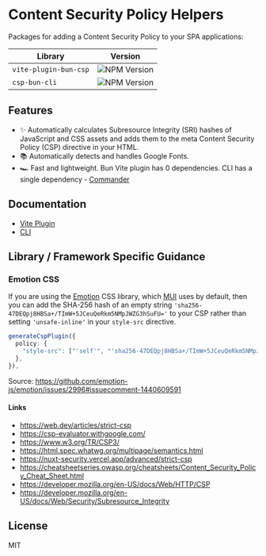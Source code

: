 # Content Security Policy Helpers

Packages for adding a Content Security Policy to your SPA applications:

| Library               | Version                                                          |
| --------------------- | ---------------------------------------------------------------- |
| `vite-plugin-bun-csp` | ![NPM Version](https://img.shields.io/npm/v/vite-plugin-bun-csp) |
| `csp-bun-cli`         | ![NPM Version](https://img.shields.io/npm/v/csp-bun-cli)         |

## Features

- ✨ Automatically calculates Subresource Integrity (SRI) hashes of JavaScript and CSS assets and adds them to the meta Content Security Policy (CSP) directive in your HTML.
- 📚 Automatically detects and handles Google Fonts.
- 🏎 Fast and lightweight. Bun Vite plugin has 0 dependencies. CLI has a single dependency - [Commander](https://github.com/tj/commander.js)

## Documentation

- [Vite Plugin](https://github.com/maccuaa/vite-plugin-csp/tree/main/packages/vite-bun)
- [CLI](https://github.com/maccuaa/vite-plugin-csp/tree/main/packages/cli-bun)

## Library / Framework Specific Guidance

### Emotion CSS

If you are using the [Emotion](https://emotion.sh/) CSS library, which [MUI](https://mui.com/) uses by default, then you can add the SHA-256 hash of an empty string `'sha256-47DEQpj8HBSa+/TImW+5JCeuQeRkm5NMpJWZG3hSuFU='` to your CSP rather than setting `'unsafe-inline'` in your `style-src` directive.

```ts
generateCspPlugin({
  policy: {
    "style-src": ["'self'", "'sha256-47DEQpj8HBSa+/TImW+5JCeuQeRkm5NMpJWZG3hSuFU='"],
  },
}),
```

Source: https://github.com/emotion-js/emotion/issues/2996#issuecomment-1440609591

#### Links

- https://web.dev/articles/strict-csp
- https://csp-evaluator.withgoogle.com/
- https://www.w3.org/TR/CSP3/
- https://html.spec.whatwg.org/multipage/semantics.html
- https://nuxt-security.vercel.app/advanced/strict-csp
- https://cheatsheetseries.owasp.org/cheatsheets/Content_Security_Policy_Cheat_Sheet.html
- https://developer.mozilla.org/en-US/docs/Web/HTTP/CSP
- https://developer.mozilla.org/en-US/docs/Web/Security/Subresource_Integrity

## License

MIT
